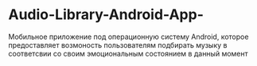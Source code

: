 # Audio-Library-Android-App-
Мобильное приложение под операционную систему Android, которое предоставляет возмоность пользователям подбирать музыку в соответсвии со своим эмоциональным состоянием в данный момент

